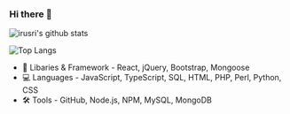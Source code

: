 ### Hi there 👋

![irusri's github stats](https://github-readme-stats.vercel.app/api?username=irusri&&show_icons=true&layout=compact)

![Top Langs](https://github-readme-stats.vercel.app/api/top-langs/?username=irusri&layout=compact)


- 📖 Libaries & Framework - React, jQuery, Bootstrap, Mongoose
- 💻 Languages - JavaScript, TypeScript, SQL, HTML, PHP, Perl, Python, CSS
- 🛠 Tools - GitHub, Node.js, NPM, MySQL, MongoDB

<!--
**phaggio/phaggio** is a ✨ _special_ ✨ repository because its `README.md` (this file) appears on your GitHub profile.

Here are some ideas to get you started:

- 🔭 I’m currently working on ...
- 🌱 I’m currently learning ...
- 👯 I’m looking to collaborate on ...
- 🤔 I’m looking for help with ...
- 💬 Ask me about ...
- 📫 How to reach me: ...
- 😄 Pronouns: ...
- ⚡ Fun fact: ...
-->
